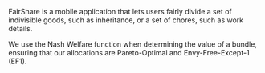 FairShare is a mobile application that lets users fairly divide a set of indivisible goods, such as inheritance, or a set of chores, such as work details.

We use the Nash Welfare function when determining the value of a bundle, ensuring that our allocations are Pareto-Optimal and Envy-Free-Except-1 (EF1).
